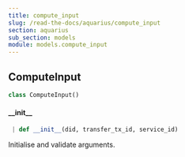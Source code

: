 ```yaml
---
title: compute_input
slug: /read-the-docs/aquarius/compute_input
section: aquarius
sub_section: models
module: models.compute_input
---
```

## ComputeInput

```python
class ComputeInput()
```

#### \_\_init\_\_

```python
 | def __init__(did, transfer_tx_id, service_id)
```

Initialise and validate arguments.

